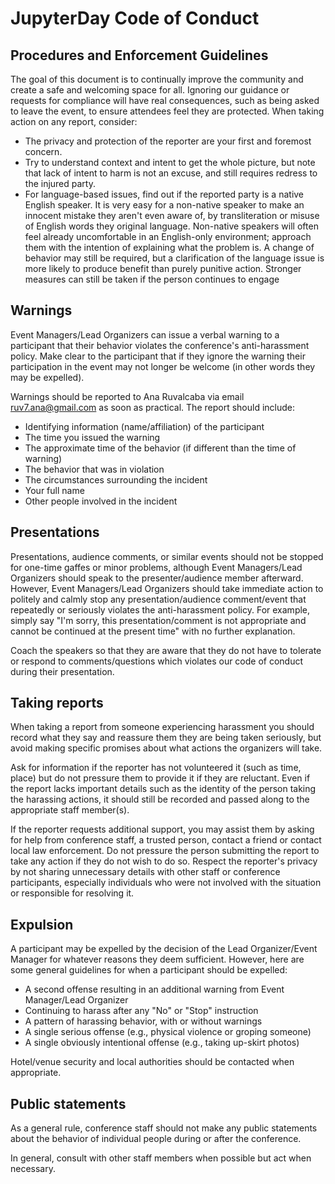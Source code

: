 # JupyterDay Code of Conduct
## Procedures and Enforcement Guidelines

The goal of this document is to continually improve the community and create a
safe and welcoming space for all. Ignoring our guidance or requests for
compliance will have real consequences, such as being asked to leave the event,
to ensure attendees feel they are protected. When taking action on any report,
consider:

* The privacy and protection of the reporter are your first and foremost
  concern. 
* Try to understand context and intent to get the whole picture, but
  note that  lack of intent to harm is not an excuse, and still requires redress
  to the injured party. 
* For language-based issues, find out if the reported party is a native English
  speaker.  It is very easy for a non-native speaker to make an innocent mistake
  they aren't even aware of, by transliteration or misuse of English words they
  original language.  Non-native speakers will often feel already uncomfortable in
  an English-only environment; approach them with the intention of explaining what
  the problem is.  A change of behavior may still be required, but a clarification
  of the language issue is more likely to produce benefit than purely punitive
  action. Stronger measures can still be  taken if the person continues to engage
 
## Warnings

Event Managers/Lead Organizers can issue a verbal warning to a participant that
their behavior violates the conference's anti-harassment policy. Make clear to
the participant that if they ignore the warning their participation in the event
may not longer be welcome (in other words they may be expelled). 

Warnings should be reported to Ana Ruvalcaba via email ruv7.ana@gmail.com as
soon as practical. The report should include:
* Identifying information (name/affiliation) of the participant
* The time you issued the warning
* The approximate time of the behavior (if different than the time of warning)
* The behavior that was in violation
* The circumstances surrounding the incident
* Your full name
* Other people involved in the incident

## Presentations

Presentations, audience comments, or similar events should not be stopped for
one-time gaffes or minor problems, although Event Managers/Lead Organizers
should speak to the presenter/audience member afterward. However, Event
Managers/Lead Organizers should take immediate action to politely and calmly
stop any presentation/audience comment/event that repeatedly or seriously
violates the anti-harassment policy. For example, simply say "I'm sorry, this
presentation/comment is not appropriate and cannot be continued at the present
time" with no further explanation.

Coach the speakers so that they are aware that they do not have to tolerate or
respond to comments/questions which violates our code of conduct during their
presentation.

## Taking reports

When taking a report from someone experiencing harassment you should record what
they say and reassure them they are being taken seriously, but avoid making
specific promises about what actions the organizers will take. 

Ask for information if the reporter has not volunteered it (such as time, place)
but do not pressure them to provide it if they are reluctant. Even if the report
lacks important details such as the identity of the person taking the harassing
actions, it should still be recorded and passed along to the appropriate staff
member(s). 

If the reporter requests additional support, you may assist them by asking for
help from conference staff, a trusted person, contact a friend or contact local
law enforcement. Do not pressure the person submitting the report to take any
action if they do not wish to do so. Respect the reporter's privacy by not
sharing unnecessary details with other staff or conference participants,
especially individuals who were not involved with the situation or responsible
for resolving it.

## Expulsion

A participant may be expelled by the decision of the Lead Organizer/Event
Manager for whatever reasons they deem sufficient. However, here are some
general guidelines for when a participant should be expelled:
* A second offense resulting in an additional warning from Event Manager/Lead
  Organizer 
* Continuing to harass after any "No" or "Stop" instruction
* A pattern of harassing behavior, with or without warnings
* A single serious offense (e.g., physical violence or groping someone)
* A single obviously intentional offense (e.g., taking up-skirt photos)

Hotel/venue security and local authorities should be contacted when appropriate.

## Public statements

As a general rule, conference staff should not make any public statements about
the behavior of individual people during or after the conference.

In general, consult with other staff members when possible but act when
necessary.
